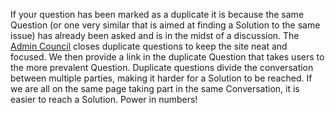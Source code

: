 If your question has been marked as a duplicate it is because the 
same Question (or one very similar that is aimed at finding a Solution to 
the same issue) has already been asked and is in the midst of a discussion. 
The [Admin Council][1] closes duplicate questions to keep the site neat and 
focused. We then provide a link in the duplicate Question that takes users to 
the more prevalent Question. Duplicate questions divide the conversation between 
multiple parties, making it harder for a Solution to be reached. If we 
are all on the same page taking part in the same Conversation, it is easier 
to reach a Solution. Power in numbers! 


[1]: /help/reputation/admin_council/